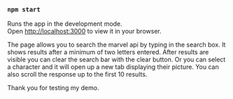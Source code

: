 ### `npm start`

Runs the app in the development mode.\
Open [http://localhost:3000](http://localhost:3000) to view it in your browser.

The page allows you to search the marvel api by typing in the search box.
It shows results after a minimum of two letters entered.
After results are visible you can clear the search bar with the clear button.
Or you can select a character and it will open up a new tab displaying their picture.
You can also scroll the response up to the first 10 results.

Thank you for testing my demo.
